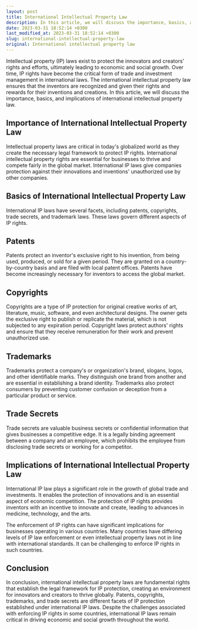 ```yaml
---
layout: post
title: International Intellectual Property Law
description: In this article, we will discuss the importance, basics, and implications of international intellectual property law.
date: 2023-03-31 18:52:14 +0300
last_modified_at: 2023-03-31 18:52:14 +0300
slug: international-intellectual-property-law
original: International intellectual property law
---
```

Intellectual property (IP) laws exist to protect the innovators and creators’ rights and efforts, ultimately leading to economic and social growth. Over time, IP rights have become the critical form of trade and investment management in international laws. The international intellectual property law ensures that the inventors are recognized and given their rights and rewards for their inventions and creations. In this article, we will discuss the importance, basics, and implications of international intellectual property law.

## Importance of International Intellectual Property Law
Intellectual property laws are critical in today's globalized world as they create the necessary legal framework to protect IP rights. International intellectual property rights are essential for businesses to thrive and compete fairly in the global market. International IP laws give companies protection against their innovations and inventions' unauthorized use by other companies.

## Basics of International Intellectual Property Law
International IP laws have several facets, including patents, copyrights, trade secrets, and trademark laws. These laws govern different aspects of IP rights.

## Patents
Patents protect an inventor's exclusive right to his invention, from being used, produced, or sold for a given period. They are granted on a country-by-country basis and are filed with local patent offices. Patents have become increasingly necessary for inventors to access the global market.

## Copyrights
Copyrights are a type of IP protection for original creative works of art, literature, music, software, and even architectural designs. The owner gets the exclusive right to publish or replicate the material, which is not subjected to any expiration period. Copyright laws protect authors' rights and ensure that they receive remuneration for their work and prevent unauthorized use.

## Trademarks
Trademarks protect a company's or organization's brand, slogans, logos, and other identifiable marks. They distinguish one brand from another and are essential in establishing a brand identity. Trademarks also protect consumers by preventing customer confusion or deception from a particular product or service.

## Trade Secrets
Trade secrets are valuable business secrets or confidential information that gives businesses a competitive edge. It is a legally binding agreement between a company and an employee, which prohibits the employee from disclosing trade secrets or working for a competitor.

## Implications of International Intellectual Property Law
International IP law plays a significant role in the growth of global trade and investments. It enables the protection of innovations and is an essential aspect of economic competition. The protection of IP rights provides inventors with an incentive to innovate and create, leading to advances in medicine, technology, and the arts.

The enforcement of IP rights can have significant implications for businesses operating in various countries. Many countries have differing levels of IP law enforcement or even intellectual property laws not in line with international standards. It can be challenging to enforce IP rights in such countries.

## Conclusion
In conclusion, international intellectual property laws are fundamental rights that establish the legal framework for IP protection, creating an environment for innovators and creators to thrive globally. Patents, copyrights, trademarks, and trade secrets are different facets of IP protection established under international IP laws. Despite the challenges associated with enforcing IP rights in some countries, international IP laws remain critical in driving economic and social growth throughout the world.